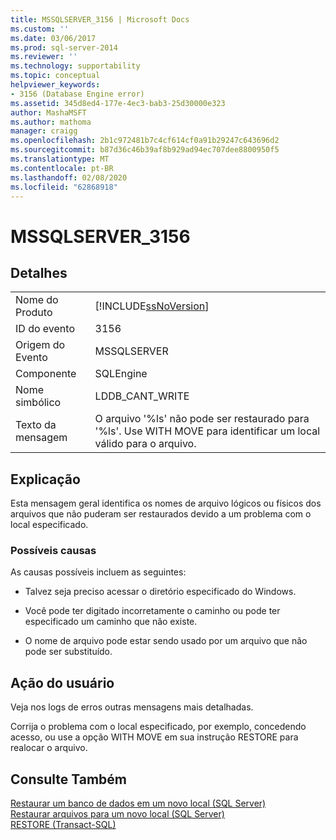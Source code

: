 ```yaml
---
title: MSSQLSERVER_3156 | Microsoft Docs
ms.custom: ''
ms.date: 03/06/2017
ms.prod: sql-server-2014
ms.reviewer: ''
ms.technology: supportability
ms.topic: conceptual
helpviewer_keywords:
- 3156 (Database Engine error)
ms.assetid: 345d8ed4-177e-4ec3-bab3-25d30000e323
author: MashaMSFT
ms.author: mathoma
manager: craigg
ms.openlocfilehash: 2b1c972481b7c4cf614cf0a91b29247c643696d2
ms.sourcegitcommit: b87d36c46b39af8b929ad94ec707dee8800950f5
ms.translationtype: MT
ms.contentlocale: pt-BR
ms.lasthandoff: 02/08/2020
ms.locfileid: "62868918"
---
```

# <a name="mssqlserver_3156"></a>MSSQLSERVER_3156
    
## <a name="details"></a>Detalhes  
  
|||  
|-|-|  
|Nome do Produto|[!INCLUDE[ssNoVersion](../../includes/ssnoversion-md.md)]|  
|ID do evento|3156|  
|Origem do Evento|MSSQLSERVER|  
|Componente|SQLEngine|  
|Nome simbólico|LDDB_CANT_WRITE|  
|Texto da mensagem|O arquivo '%ls' não pode ser restaurado para '%ls'. Use WITH MOVE para identificar um local válido para o arquivo.|  
  
## <a name="explanation"></a>Explicação  
 Esta mensagem geral identifica os nomes de arquivo lógicos ou físicos dos arquivos que não puderam ser restaurados devido a um problema com o local especificado.  
  
### <a name="possible-causes"></a>Possíveis causas  
 As causas possíveis incluem as seguintes:  
  
-   Talvez seja preciso acessar o diretório especificado do Windows.  
  
-   Você pode ter digitado incorretamente o caminho ou pode ter especificado um caminho que não existe.  
  
-   O nome de arquivo pode estar sendo usado por um arquivo que não pode ser substituído.  
  
## <a name="user-action"></a>Ação do usuário  
 Veja nos logs de erros outras mensagens mais detalhadas.  
  
 Corrija o problema com o local especificado, por exemplo, concedendo acesso, ou use a opção WITH MOVE em sua instrução RESTORE para realocar o arquivo.  
  
## <a name="see-also"></a>Consulte Também  
 [Restaurar um banco de dados em um novo local &#40;SQL Server&#41;](../backup-restore/restore-a-database-to-a-new-location-sql-server.md)   
 [Restaurar arquivos para um novo local &#40;SQL Server&#41;](../backup-restore/restore-files-to-a-new-location-sql-server.md)   
 [RESTORE &#40;Transact-SQL&#41;](/sql/t-sql/statements/restore-statements-transact-sql)  
  
  
